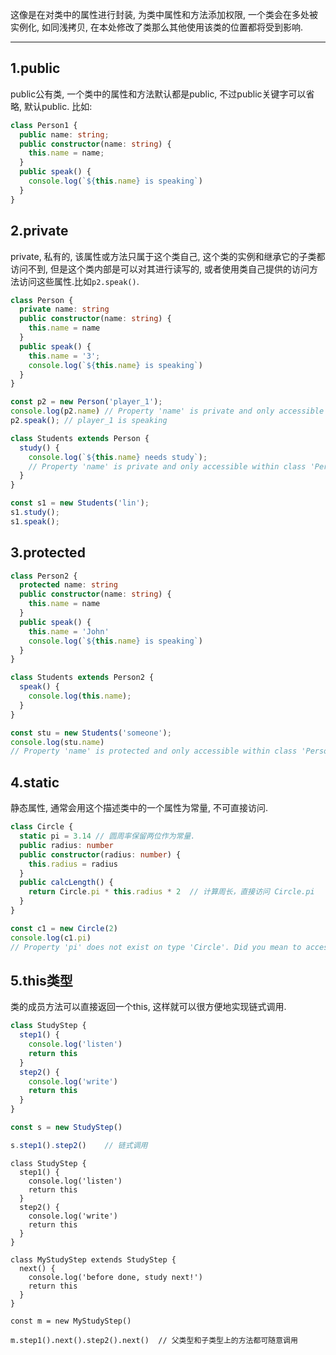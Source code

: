 这像是在对类中的属性进行封装, 为类中属性和方法添加权限, 一个类会在多处被实例化, 如同浅拷贝, 在本处修改了类那么其他使用该类的位置都将受到影响.

---

## 1.public
public公有类, 一个类中的属性和方法默认都是public, 不过public关键字可以省略, 默认public.
比如: 
```typescript
class Person1 {
  public name: string;
  public constructor(name: string) {
    this.name = name;
  }
  public speak() {
    console.log(`${this.name} is speaking`)
  }
}
```

## 2.private
private, 私有的, 该属性或方法只属于这个类自己, 这个类的实例和继承它的子类都访问不到, 
但是这个类内部是可以对其进行读写的, 或者使用类自己提供的访问方法访问这些属性.比如`p2.speak()`.
```typescript
class Person {
  private name: string
  public constructor(name: string) {
    this.name = name
  }
  public speak() {
    this.name = '3';
    console.log(`${this.name} is speaking`)
  }
}

const p2 = new Person('player_1');
console.log(p2.name) // Property 'name' is private and only accessible within class 'Person'.
p2.speak(); // player_1 is speaking

class Students extends Person {
  study() {
    console.log(`${this.name} needs study`);
    // Property 'name' is private and only accessible within class 'Person'.
  }
}

const s1 = new Students('lin');
s1.study();
s1.speak();
```
## 3.protected
```typescript
class Person2 {
  protected name: string
  public constructor(name: string) {
    this.name = name
  }
  public speak() {
    this.name = 'John'
    console.log(`${this.name} is speaking`)
  }
}

class Students extends Person2 {
  speak() {
    console.log(this.name);
  }
}

const stu = new Students('someone');
console.log(stu.name)
// Property 'name' is protected and only accessible within class 'Person2' and its subclasses.
```

## 4.static
静态属性, 通常会用这个描述类中的一个属性为常量, 不可直接访问.
```typescript
class Circle {
  static pi = 3.14 // 圆周率保留两位作为常量.
  public radius: number
  public constructor(radius: number) {
    this.radius = radius
  }
  public calcLength() {
    return Circle.pi * this.radius * 2  // 计算周长，直接访问 Circle.pi
  }
}

const c1 = new Circle(2)
console.log(c1.pi)
// Property 'pi' does not exist on type 'Circle'. Did you mean to access the static member 'Circle.pi' instead?
```

## 5.this类型
类的成员方法可以直接返回一个this, 这样就可以很方便地实现链式调用.
```typescript
class StudyStep {
  step1() {
    console.log('listen')
    return this
  }
  step2() {
    console.log('write')
    return this
  }
}

const s = new StudyStep()

s.step1().step2()    // 链式调用
```

```typescrript
class StudyStep {
  step1() {
    console.log('listen')
    return this
  }
  step2() {
    console.log('write')
    return this
  }
}

class MyStudyStep extends StudyStep {
  next() {
    console.log('before done, study next!')
    return this   
  }
}

const m = new MyStudyStep()

m.step1().next().step2().next()  // 父类型和子类型上的方法都可随意调用
```
